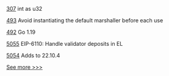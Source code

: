
[307](https://github.com/hyperledger/iroha-java/pull/307) int as u32

[493](https://github.com/hyperledger-labs/orion-server/pull/493) Avoid instantiating the default marshaller before each use

[492](https://github.com/hyperledger-labs/orion-server/pull/492) Go 1.19

[5055](https://github.com/hyperledger/besu/pull/5055) EIP-6110: Handle validator deposits in EL

[5054](https://github.com/hyperledger/besu/pull/5054) Adds to 22.10.4


[See more >>>](https://start-here.hyperledger.org/pull-requests)
